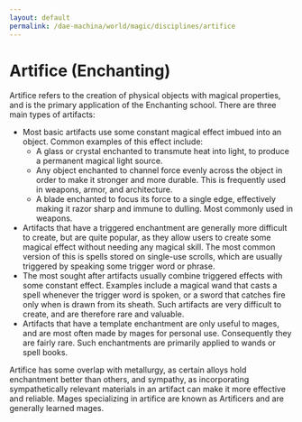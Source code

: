 ```yaml
---
layout: default
permalink: /dae-machina/world/magic/disciplines/artifice
---
```


# Artifice (Enchanting)

Artifice refers to the creation of physical objects with magical properties, and is the primary application of the Enchanting school. There are three main types of artifacts:

* Most basic artifacts use some constant magical effect imbued into an object. Common examples of this effect include:
  * A glass or crystal enchanted to transmute heat into light, to produce a permanent magical light source.
  * Any object enchanted to channel force evenly across the object in order to make it stronger and more durable. This is frequently used in weapons, armor, and architecture.
  * A blade enchanted to focus its force to a single edge, effectively making it razor sharp and immune to dulling. Most commonly used in weapons.
* Artifacts that have a triggered enchantment are generally more difficult to create, but are quite popular, as they allow users to create some magical effect without needing any magical skill. The most common version of this 
  is spells stored on single-use scrolls, which are usually triggered by speaking some trigger word or phrase.
* The most sought after artifacts usually combine triggered effects with some constant effect. Examples include a magical wand that casts a spell whenever the trigger word is spoken, or a sword that catches fire only when is 
  drawn from its sheath. Such artifacts are very difficult to create, and are therefore rare and valuable.
* Artifacts that have a template enchantment are only useful to mages, and are most often made by mages for personal use. Consequently they are fairly rare. Such enchantments are primarily applied to wands or spell books.

Artifice has some overlap with metallurgy, as certain alloys hold enchantment better than others, and sympathy, as incorporating sympathetically relevant materials in an artifact can make it more effective and reliable.
Mages specializing in artifice are known as Artificers and are generally learned mages.